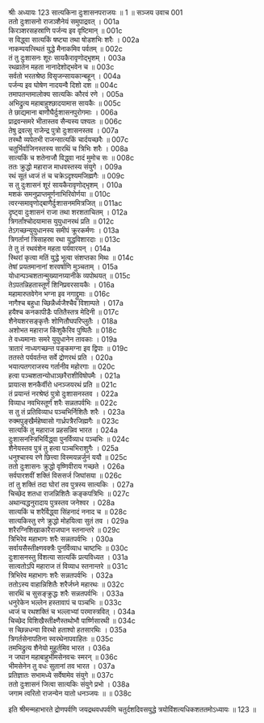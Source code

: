 श्रीः
अध्यायः 123
सात्यकिना दुःशासनपराजयः ॥ 1 ॥
सञ्जय उवाच 	001  
ततो दुःशासनो राजञ्शैनेयं समुपाद्रवत् ।	001a  
किरञ्शरसहस्राणि पर्जन्य इव वृष्टिमान् ॥	001c  
स विद्ध्वा सात्यकिं षष्ट्या तथा षोडशभिः शरैः ।	002a  
नाकम्पयत्स्थितं युद्धे मैनाकमिव पर्वतम् ॥	002c  
तं तु दुःशासनः शूरः सायकैरावृणोद्भृशम् ।	003a  
रथव्रातेन महता नानादेशोद्भवेन च ॥	003c  
सर्वतो भरतश्रेष्ठ विसृजन्सायकान्बहून् ।	004a  
पर्जन्य इव घोषेण नादयन्वै दिशो दश ॥	004c  
तमापतन्तमालोक्य सात्यकिः कौरवं रणे ।	005a  
अभिद्रुत्य महाबाहुश्छादयामास सायकैः ॥	005c  
ते छाद्यमाना बाणौघैर्दुःशासनपुरोगमाः ।	006a  
प्राद्रवन्समरे भीतास्तव सैन्यस्य पश्यतः ॥	006c  
तेषु द्रवत्सु राजेन्द्र पुत्रो दुःशासनस्तव ।	007a  
तस्थौ व्यपेतभी राजन्सात्यकिं चार्दयच्छरैः ॥	007c  
चतुर्भिर्वाजिनस्तस्य सारथिं च त्रिभिः शरैः ।	008a  
सात्यकिं च शतेनाजौ विद्ध्वा नादं मुमोच सः ॥	008c  
ततः क्रुद्धो महाराज माधवस्तस्य संयुगे ।	009a  
रथं सूतं ध्वजं तं च चक्रेऽदृश्यमजिह्मगैः ॥	009c  
स तु दुःशासनं शूरं सायकैरावृणोद्भृशम् ।	010a  
मशकं समनुप्राप्तमूर्णनाभिरिवोर्णया ॥	010c  
त्वरन्समावृणोद्बाणैर्दुःशासनममित्रजित् ॥	011ac  
दृष्ट्वा दुःशासनं राजा तथा शरशताचितम् ।	012a  
त्रिगर्तांश्चोदयामास युयुधानरथं प्रति ॥	012c  
तेऽगच्छन्युयुधानस्य समीपं क्रूरकर्मणः ।	013a  
त्रिगर्तानां त्रिसाहस्रा रथा युद्धविशारदाः ॥	013c  
ते तु तं रथवंशेन महता पर्यवारयन् ।	014a  
स्थिरां कृत्वा मतिं युद्धे भूत्वा संशप्तका मिथः ॥	014c  
तेषां प्रयतमानानां शरवर्षाणि मुञ्चताम् ।	015a  
योधान्पञ्चशतान्मुख्यानग्र्यानीके व्यपोथयत् ॥	015c  
तेऽपतन्निहतास्तूर्णं शिनिप्रवरसायकैः ।	016a  
महामारुतवेगेन भग्ना इव नगाद्द्रुमाः ॥	016c  
नागैश्च बहुधा च्छिन्नैर्ध्वजैश्चैव विशाम्पते ।	017a  
हयैश्च कनकापीडैः पतितैस्तत्र मेदिनी ॥	017c  
शैनेयशरसङ्कृत्तैः शोणितौघपरिप्लुतैः ।	018a  
अशोभत महाराज किंशुकैरिव पुष्पितैः ॥	018c  
ते वध्यमानाः समरे युयुधानेन तावकाः ।	019a  
त्रातारं नाध्यगच्छन्त पङ्कमग्ना इव द्विपाः ॥	019c  
ततस्ते पर्यवर्तन्त सर्वे द्रोणरथं प्रति ।	020a  
भयात्पतगराजस्य गर्तानीव महोरगाः ॥	020c  
हत्वा पञ्चशतान्योधाञ्छरैराशीविषोपमैः ।	021a  
प्रायात्स शनकैर्वीरो धनञ्जयरथं प्रति ॥	021c  
तं प्रयान्तं नरश्रेष्ठं पुत्रो दुःशासनस्तव ।	022a  
विव्याध नवभिस्तूर्णं शरैः सन्नतपर्वभिः ॥	022c  
स तु तं प्रतिविव्याध पञ्चभिर्निशितैः शरैः ।	023a  
रुक्मपुङ्खैर्महेष्वासो गार्ध्रपत्रैरजिह्मगैः ॥	023c  
सात्यकिं तु महाराज प्रहसन्निव भारत ।	024a  
दुःशासनस्त्रिभिर्विद्ध्वा पुनर्विव्याध पञ्चभिः ॥	024c  
शैनेयस्तव पुत्रं तु हत्वा पञ्चभिराशुगैः ।	025a  
धनुश्चास्य रणे छित्त्वा विस्मयन्नर्जुनं ययौ ॥	025c  
ततो दुःशासनः क्रुद्धो वृष्णिवीराय गच्छते ।	026a  
सर्वपारशवीं शक्तिं विससर्ज जिघांसया ॥	026c  
तां तु शक्तिं तदा घोरां तव पुत्रस्य सात्यकिः ।	027a  
चिच्छेद शतधा राजन्निशितैः कङ्कपत्रिभिः ॥	027c  
अथान्यद्धनुरादाय पुत्रस्तव जनेश्वर ।	028a  
सात्यकिं च शरैर्विद्ध्वा सिंहनादं ननाद च ॥	028c  
सात्यकिस्तु रणे क्रुद्धो मोहयित्वा सुतं तव ।	029a  
शरैरग्निशिखाकारैराजघान स्तनान्तरे ॥	029c  
त्रिभिरेव महाभागः शरैः सन्नतपर्वभिः ।	030a  
सर्वायसैस्तीक्ष्णवक्त्रैः पुनर्विव्याध चाष्टभिः ॥	030c  
दुःशासनस्तु विंशत्या सात्यकिं प्रत्यविध्यत ।	031a  
सात्वतोऽपि महाराज तं विव्याध स्तनान्तरे ॥	031c  
त्रिभिरेव महाभागः शरैः सन्नतपर्वभिः ।	032a  
ततोऽस्य वाहान्निशितैः शरैर्जघ्ने महारथः ॥	032c  
सारथिं च सुसङ्क्रुद्धः शरैः सन्नतपर्वभिः ।	033a  
धनुरेकेन भल्लेन हस्तावापं च पञ्चभिः ॥	033c  
ध्वजं च रथशक्तिं च भल्लाभ्यां परमास्त्रवित् ।	034a  
चिच्छेद विशिखैस्तीक्ष्णैस्तथोभौ पार्ष्णिसारथी ॥	034c  
स च्छिन्नधन्वा विरथो हताश्वो हतसारथिः ।	035a  
त्रिगर्तसेनापतिना स्वरथेनापवाहितः ॥	035c  
तमभिद्रुत्य शैनेयो मुहूर्तमिव भारत ।	036a  
न जघान महाबाहुर्भीमसेनवचः स्मरन् ॥	036c  
भीमसेनेन तु वधः सुतानां तव भारत ।	037a  
प्रतिज्ञातः सभामध्ये सर्वेषामेव संयुगे ॥	037c  
ततो दुःशासनं जित्वा सात्यकिः संयुगे प्रभो ।	038a  
जगाम त्वरितो राजन्येन यातो धनञ्जयः ॥ ॥	038c  

इति श्रीमन्महाभारते द्रोणपर्वणि जयद्रथवधपर्वणि चतुर्दशदिवसयुद्धे त्रयोविंशत्यधिकशततमोऽध्यायः ॥ 123 ॥
